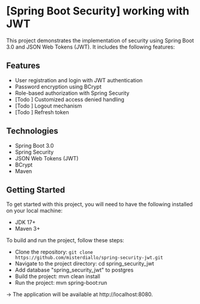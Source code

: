 # [Spring Boot Security]  working with JWT
This project demonstrates the implementation of security using Spring Boot 3.0 and JSON Web Tokens (JWT). It includes the following features:

## Features
* User registration and login with JWT authentication
* Password encryption using BCrypt
* Role-based authorization with Spring Security
* [Todo ] Customized access denied handling
* [Todo ] Logout mechanism
* [Todo ] Refresh token

## Technologies
* Spring Boot 3.0
* Spring Security
* JSON Web Tokens (JWT)
* BCrypt
* Maven

## Getting Started
To get started with this project, you will need to have the following installed on your local machine:
* JDK 17+
* Maven 3+


To build and run the project, follow these steps:

* Clone the repository: `git clone https://github.com/misterdiallo/spring-security-jwt.git`
* Navigate to the project directory: cd spring_security_jwt
* Add database "spring_security_jwt" to postgres
* Build the project: mvn clean install
* Run the project: mvn spring-boot:run

-> The application will be available at http://localhost:8080.